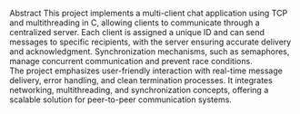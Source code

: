 Abstract
This project implements a multi-client chat application using TCP and multithreading in C, allowing clients to communicate through a centralized server. 
Each client is assigned a unique ID and can send messages to specific recipients, with the server ensuring accurate delivery and acknowledgment. 
Synchronization mechanisms, such as semaphores, manage concurrent communication and prevent race conditions.  
The project emphasizes user-friendly interaction with real-time message delivery, error handling, and clean termination processes. 
It integrates networking, multithreading, and synchronization concepts, offering a scalable solution for peer-to-peer communication systems.  
